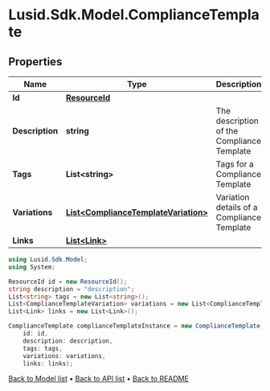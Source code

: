 # Lusid.Sdk.Model.ComplianceTemplate

## Properties

Name | Type | Description | Notes
------------ | ------------- | ------------- | -------------
**Id** | [**ResourceId**](ResourceId.md) |  | 
**Description** | **string** | The description of the Compliance Template | 
**Tags** | **List&lt;string&gt;** | Tags for a Compliance Template | [optional] 
**Variations** | [**List&lt;ComplianceTemplateVariation&gt;**](ComplianceTemplateVariation.md) | Variation details of a Compliance Template | 
**Links** | [**List&lt;Link&gt;**](Link.md) |  | [optional] 

```csharp
using Lusid.Sdk.Model;
using System;

ResourceId id = new ResourceId();
string description = "description";
List<string> tags = new List<string>();
List<ComplianceTemplateVariation> variations = new List<ComplianceTemplateVariation>();
List<Link> links = new List<Link>();

ComplianceTemplate complianceTemplateInstance = new ComplianceTemplate(
    id: id,
    description: description,
    tags: tags,
    variations: variations,
    links: links);
```

[Back to Model list](../README.md#documentation-for-models) &#8226; [Back to API list](../README.md#documentation-for-api-endpoints) &#8226; [Back to README](../README.md)
